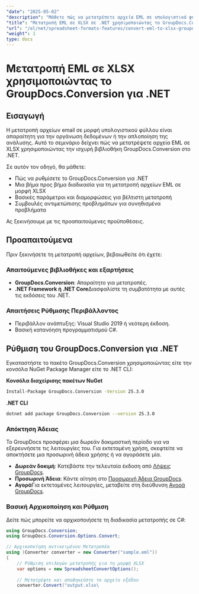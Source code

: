 ```yaml
---
"date": "2025-05-02"
"description": "Μάθετε πώς να μετατρέπετε αρχεία EML σε υπολογιστικά φύλλα Excel χρησιμοποιώντας το GroupDocs.Conversion για .NET. Ακολουθήστε αυτόν τον αναλυτικό οδηγό για να βελτιστοποιήσετε τη διαχείριση και την ανάλυση δεδομένων σας."
"title": "Μετατροπή EML σε XLSX σε .NET χρησιμοποιώντας το GroupDocs.Conversion®&#58; Ένας οδηγός βήμα προς βήμα"
"url": "/el/net/spreadsheet-formats-features/convert-eml-to-xlsx-groupdocs-net/"
"weight": 1
type: docs
---
```

# Μετατροπή EML σε XLSX χρησιμοποιώντας το GroupDocs.Conversion για .NET

## Εισαγωγή

Η μετατροπή αρχείων email σε μορφή υπολογιστικού φύλλου είναι απαραίτητη για την οργάνωση δεδομένων ή την απλοποίηση της ανάλυσης. Αυτό το σεμινάριο δείχνει πώς να μετατρέψετε αρχεία EML σε XLSX χρησιμοποιώντας την ισχυρή βιβλιοθήκη GroupDocs.Conversion στο .NET.

Σε αυτόν τον οδηγό, θα μάθετε:
- Πώς να ρυθμίσετε το GroupDocs.Conversion για .NET
- Μια βήμα προς βήμα διαδικασία για τη μετατροπή αρχείων EML σε μορφή XLSX
- Βασικές παράμετροι και διαμορφώσεις για βέλτιστη μετατροπή
- Συμβουλές αντιμετώπισης προβλημάτων για συνηθισμένα προβλήματα

Ας ξεκινήσουμε με τις προαπαιτούμενες προϋποθέσεις.

## Προαπαιτούμενα

Πριν ξεκινήσετε τη μετατροπή αρχείων, βεβαιωθείτε ότι έχετε:

### Απαιτούμενες βιβλιοθήκες και εξαρτήσεις
- **GroupDocs.Conversion**: Απαραίτητο για μετατροπές.
- **.NET Framework ή .NET Core**Διασφαλίστε τη συμβατότητα με αυτές τις εκδόσεις του .NET.

### Απαιτήσεις Ρύθμισης Περιβάλλοντος
- Περιβάλλον ανάπτυξης: Visual Studio 2019 ή νεότερη έκδοση.
- Βασική κατανόηση προγραμματισμού C#.

## Ρύθμιση του GroupDocs.Conversion για .NET

Εγκαταστήστε το πακέτο GroupDocs.Conversion χρησιμοποιώντας είτε την κονσόλα NuGet Package Manager είτε το .NET CLI:

**Κονσόλα διαχείρισης πακέτων NuGet**
```bash
Install-Package GroupDocs.Conversion -Version 25.3.0
```

**\.NET CLI**
```bash
dotnet add package GroupDocs.Conversion --version 25.3.0
```

### Απόκτηση Άδειας
Το GroupDocs προσφέρει μια δωρεάν δοκιμαστική περίοδο για να εξερευνήσετε τις λειτουργίες του. Για εκτεταμένη χρήση, σκεφτείτε να αποκτήσετε μια προσωρινή άδεια χρήσης ή να αγοράσετε μία.
- **Δωρεάν δοκιμή**: Κατεβάστε την τελευταία έκδοση από [Λήψεις GroupDocs](https://releases.groupdocs.com/conversion/net/).
- **Προσωρινή Άδεια**: Κάντε αίτηση στο [Προσωρινή Άδεια GroupDocs](https://purchase.groupdocs.com/temporary-license/).
- **Αγορά**Για εκτεταμένες λειτουργίες, μεταβείτε στη διεύθυνση [Αγορά GroupDocs](https://purchase.groupdocs.com/buy).

### Βασική Αρχικοποίηση και Ρύθμιση

Δείτε πώς μπορείτε να αρχικοποιήσετε τη διαδικασία μετατροπής σε C#:

```csharp
using GroupDocs.Conversion;
using GroupDocs.Conversion.Options.Convert;

// Αρχικοποίηση αντικειμένου Μετατροπέα
using (Converter converter = new Converter("sample.eml"))
{
    // Ρύθμιση επιλογών μετατροπής για τη μορφή XLSX
    var options = new SpreadsheetConvertOptions();
    
    // Μετατρέψτε και αποθηκεύστε το αρχείο εξόδου
    converter.Convert("output.xlsx\